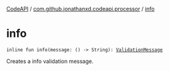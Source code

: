 [CodeAPI](../index.md) / [com.github.jonathanxd.codeapi.processor](index.md) / [info](.)

# info

`inline fun info(message: () -> String): `[`ValidationMessage`](-validation-message/index.md)

Creates a info validation message.

